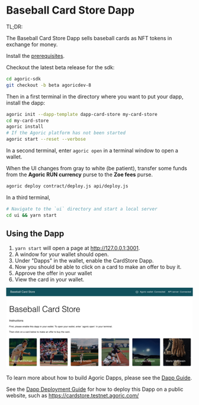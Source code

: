 # Baseball Card Store Dapp

TL;DR:

The Baseball Card Store Dapp sells baseball cards as NFT tokens in
exchange for money.

Install the
[prerequisites](https://agoric.com/documentation/getting-started/before-using-agoric.html).

Checkout the latest beta release for the sdk:
```sh
cd agoric-sdk
git checkout -b beta agoricdev-8
```

Then in a first terminal in the directory where you want to put your dapp, install the dapp:
```sh
agoric init --dapp-template dapp-card-store my-card-store
cd my-card-store
agoric install
# If the Agoric platform has not been started
agoric start --reset --verbose
```

In a second terminal, enter `agoric open` in a terminal window to open a wallet.

When the UI changes from gray to white (be patient), transfer some
funds from the **Agoric RUN currency** purse to the **Zoe fees**
purse.

```sh
agoric deploy contract/deploy.js api/deploy.js
```

In a third terminal, 
```sh
# Navigate to the `ui` directory and start a local server
cd ui && yarn start
```

## Using the Dapp

1. `yarn start` will open a page at  http://127.0.0.1:3001.
3. A window for your wallet should open.
4. Under "Dapps" in the wallet, enable the CardStore Dapp.
5. Now you should be able to click on a card to make an offer to buy
   it.
6. Approve the offer in your wallet
7. View the card in your wallet.

![Card Store](./readme-assets/card-store.png)

To learn more about how to build Agoric Dapps, please see the [Dapp Guide](https://agoric.com/documentation/dapps/).

See the [Dapp Deployment Guide](https://github.com/Agoric/agoric-sdk/wiki/Dapp-Deployment-Guide) for how to deploy this Dapp on a public website, such as https://cardstore.testnet.agoric.com/
